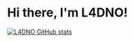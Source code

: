 # Hi there, I'm L4DNO!

[![L4DNO GitHub stats](https://github-readme-stats.vercel.app/api?username=l4dn0)](https://github.com/anuraghazra/github-readme-stats)
